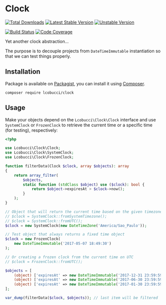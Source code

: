 # Clock

[![Total Downloads]](https://packagist.org/packages/lcobucci/clock)
[![Latest Stable Version]](https://packagist.org/packages/lcobucci/clock)
[![Unstable Version]](https://packagist.org/packages/lcobucci/clock)

[![Build Status]](https://github.com/lcobucci/clock/actions?query=workflow%3A%22PHPUnit%20Tests%22+branch%3A3.1.x)
[![Code Coverage]](https://codecov.io/gh/lcobucci/clock)

Yet another clock abstraction...

The purpose is to decouple projects from `DateTimeImmutable` instantiation so that we can test things properly.

## Installation

Package is available on [Packagist], you can install it using [Composer].

```shell
composer require lcobucci/clock
```

## Usage

Make your objects depend on the `Lcobucci\Clock\Clock` interface and use `SystemClock` or `FrozenClock` to retrieve the current time or a specific time (for testing), respectively:

```php
<?php

use Lcobucci\Clock\Clock;
use Lcobucci\Clock\SystemClock;
use Lcobucci\Clock\FrozenClock;

function filterData(Clock $clock, array $objects): array
{
    return array_filter(
        $objects,
        static function (stdClass $object) use ($clock): bool {
            return $object->expiresAt > $clock->now();
        }
    );
}

// Object that will return the current time based on the given timezone
// $clock = SystemClock::fromSystemTimezone();
// $clock = SystemClock::fromUTC();
$clock = new SystemClock(new DateTimeZone('America/Sao_Paulo'));

// Test object that always returns a fixed time object
$clock = new FrozenClock(
    new DateTimeImmutable('2017-05-07 18:49:30')
);

// Or creating a frozen clock from the current time on UTC
// $clock = FrozenClock::fromUTC();

$objects = [
    (object) ['expiresAt' => new DateTimeImmutable('2017-12-31 23:59:59')],
    (object) ['expiresAt' => new DateTimeImmutable('2017-06-30 23:59:59')],
    (object) ['expiresAt' => new DateTimeImmutable('2017-01-30 23:59:59')],
];

var_dump(filterData($clock, $objects)); // last item will be filtered
```

[Total Downloads]: https://img.shields.io/packagist/dt/lcobucci/clock.svg?style=flat-square
[Latest Stable Version]: https://img.shields.io/packagist/v/lcobucci/clock.svg?style=flat-square
[Unstable Version]: https://img.shields.io/packagist/vpre/lcobucci/clock.svg?style=flat-square
[Build Status]: https://img.shields.io/github/actions/workflow/status/lcobucci/clock/phpunit.yml?branch=3.1.x&style=flat-square
[Code Coverage]: https://codecov.io/gh/lcobucci/clock/branch/2.1.x/graph/badge.svg
[Packagist]: http://packagist.org/packages/lcobucci/clock
[Composer]: http://getcomposer.org
